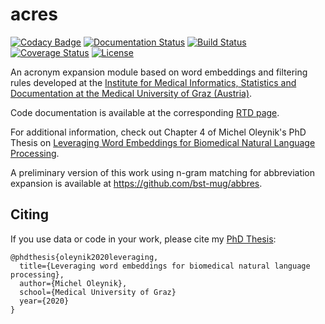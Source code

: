 # acres

[![Codacy Badge](https://api.codacy.com/project/badge/Grade/0622cdc830e149e2a58fe7e96742800a)](https://app.codacy.com/app/michelole/acres?utm_source=github.com&utm_medium=referral&utm_content=bst-mug/acres&utm_campaign=badger)
[![Documentation Status](https://readthedocs.org/projects/acres/badge/?version=latest)](http://acres.readthedocs.io/en/latest/?badge=latest)
[![Build Status](https://travis-ci.org/bst-mug/acres.svg?branch=master)](https://travis-ci.org/bst-mug/acres)
[![Coverage Status](https://coveralls.io/repos/github/bst-mug/acres/badge.svg?branch=master)](https://coveralls.io/github/bst-mug/acres?branch=master)
[![License](https://img.shields.io/badge/License-Apache%202.0-blue.svg)](https://opensource.org/licenses/Apache-2.0)

An acronym expansion module based on word embeddings and filtering rules developed at the [Institute for Medical Informatics, Statistics and Documentation at the Medical University of Graz (Austria)](https://www.medunigraz.at/imi/en/).

Code documentation is available at the corresponding [RTD page](https://acres.readthedocs.io/en/latest/).

For additional information, check out Chapter 4 of Michel Oleynik's PhD Thesis on [Leveraging Word Embeddings for Biomedical Natural Language Processing](https://online.medunigraz.at/mug_online/wbabs.getDocument?pThesisNr=58784&pAutorNr=91542&pOrgNR=1).

A preliminary version of this work using n-gram matching for abbreviation expansion is available at https://github.com/bst-mug/abbres.


## Citing

If you use data or code in your work, please cite my [PhD Thesis](https://online.medunigraz.at/mug_online/wbabs.getDocument?pThesisNr=58784&pAutorNr=91542&pOrgNR=1):

```
@phdthesis{oleynik2020leveraging,
  title={Leveraging word embeddings for biomedical natural language processing},
  author={Michel Oleynik},
  school={Medical University of Graz}
  year={2020}
}
```
